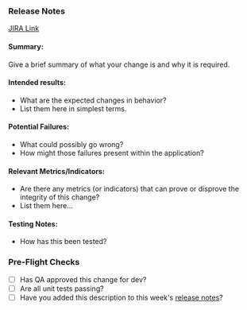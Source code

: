 ### Release Notes
[JIRA Link]()

#### Summary:
Give a brief summary of what your change is and why it is required.

#### Intended results:
- What are the expected changes in behavior?
- List them here in simplest terms.

#### Potential Failures:
- What could possibly go wrong?
- How might those failures present within the application?

#### Relevant Metrics/Indicators:
- Are there any metrics (or indicators) that can prove or disprove the integrity of this change?
- List them here...

#### Testing Notes:
- How has this been tested?

<!---For minor fixes replace with the following --->
<!---### Minor Change
A 1-2 sentence summary on the change. If this requires more detail your change is likely not minor.-->

### Pre-Flight Checks
- [ ] Has QA approved this change for dev?
- [ ] Are all unit tests passing?
- [ ] Have you added this description to this week's [release notes](https://drive.google.com/drive/folders/1ELnyVZHgISIlwDQXgy0mb-4qsn_1PRZr?usp=sharing)?
